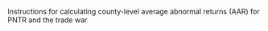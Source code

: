 Instructions for calculating county-level average abnormal returns (AAR) for PNTR and the trade war 

